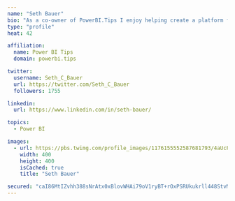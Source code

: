 ```yaml
---
name: "Seth Bauer"
bio: "As a co-owner of PowerBI.Tips I enjoy helping create a platform for new and advanced users alike to learn and expand their skills and get the most out of Power BI."
type: "profile"
heat: 42

affiliation:
  name: Power BI Tips
  domain: powerbi.tips

twitter:
  username: Seth_C_Bauer
  url: https://twitter.com/Seth_C_Bauer
  followers: 1755

linkedin:
  url: https://www.linkedin.com/in/seth-bauer/

topics:
  - Power BI

images:
  - url: https://pbs.twimg.com/profile_images/1176155552587681793/4aUcPKoe_400x400.jpg
    width: 400
    height: 400
    isCached: true
    title: "Seth Bauer"

secured: "caI86MtIZvhh388sNrAtx0xBlovWHAi79oV1ryBT+rOxPSRUkukrll448StvM7oQNCrI+ut7hMUfAvqCj4HQ7MaP3rKtXHF2J6PwHl1A23gpX2oUbjiVk31m6RfAeNkcTCnBFhttYt4D9h2d1rjV53sQ/5WRk5RrKLJt12ZNXUSrcVbknCPvrc5dEN40yP68NJG34rIXeG0tBXU0IcjUTz23XC/spNojSYvPU3SClM03A28DDssRQITBMDcLhEsRRbZ9pFnbOxH9gJJdisn4WSyeiWl2BZ/DHZFarNq0VO8qDT8NG4qq2tC11ZpKHffeoQh7olSInrc/DeBwAQpmcU+7OsTGLFq5VIfkq83JcWRztjiIztOIxij9QzOE/m2bcUr9AQMhwWRlOzNacahrROmqUSm5HBga8xTZ5R/O3nc=;zqpIR+sYMS/mstTN2MMHiw=="
---
```


